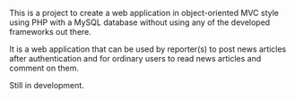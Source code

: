 This is a project to create a web application in object-oriented
MVC style using PHP with a MySQL database without using any of the
developed frameworks out there.

It is a web application that can be used by reporter(s) to post
news articles after authentication and for ordinary users to 
read news articles and comment on them.

Still in development.